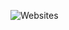 ![Websites](https://arbordayblog.org/wp-content/uploads/2017/09/Hybrid-Poplars-iStock-685968026-1080x608.jpg)
